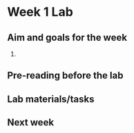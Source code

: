 # Week 1 Lab

## Aim and goals for the week

1. 

## Pre-reading before the lab

## Lab materials/tasks

## Next week
